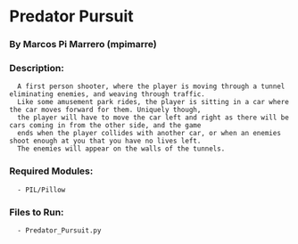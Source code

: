 # Predator Pursuit

### By Marcos Pi Marrero (mpimarre)

### Description:
      A first person shooter, where the player is moving through a tunnel eliminating enemies, and weaving through traffic.
      Like some amusement park rides, the player is sitting in a car where the car moves forward for them. Uniquely though,
      the player will have to move the car left and right as there will be cars coming in from the other side, and the game
      ends when the player collides with another car, or when an enemies shoot enough at you that you have no lives left.
      The enemies will appear on the walls of the tunnels.

### Required Modules:
      - PIL/Pillow
      
### Files to Run:
      - Predator_Pursuit.py
